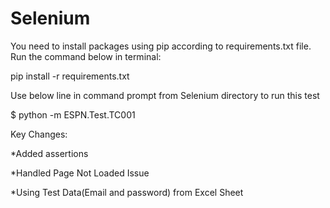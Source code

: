 # Selenium

You need to install packages using pip according to requirements.txt file. Run the command below in terminal:

pip install -r requirements.txt

Use below line in command prompt from Selenium directory to run this test

<directory path> $ python -m ESPN.Test.TC001

  
  

Key Changes:
  
 *Added assertions
  
 *Handled Page Not Loaded Issue
  
 *Using Test Data(Email and password) from Excel Sheet
